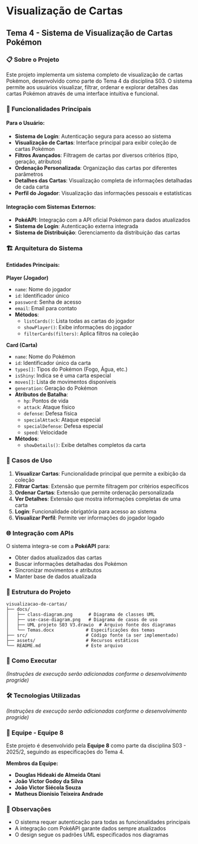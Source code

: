 # Visualização de Cartas

## Tema 4 - Sistema de Visualização de Cartas Pokémon

### 📋 Sobre o Projeto

Este projeto implementa um sistema completo de visualização de cartas Pokémon, desenvolvido como parte do Tema 4 da disciplina S03. O sistema permite aos usuários visualizar, filtrar, ordenar e explorar detalhes das cartas Pokémon através de uma interface intuitiva e funcional.

### 🎯 Funcionalidades Principais

#### Para o Usuário:
- **Sistema de Login**: Autenticação segura para acesso ao sistema
- **Visualização de Cartas**: Interface principal para exibir coleção de cartas Pokémon
- **Filtros Avançados**: Filtragem de cartas por diversos critérios (tipo, geração, atributos)
- **Ordenação Personalizada**: Organização das cartas por diferentes parâmetros
- **Detalhes das Cartas**: Visualização completa de informações detalhadas de cada carta
- **Perfil do Jogador**: Visualização das informações pessoais e estatísticas

#### Integração com Sistemas Externos:
- **PokéAPI**: Integração com a API oficial Pokémon para dados atualizados
- **Sistema de Login**: Autenticação externa integrada
- **Sistema de Distribuição**: Gerenciamento da distribuição das cartas

### 🏗️ Arquitetura do Sistema

#### Entidades Principais:

**Player (Jogador)**
- `name`: Nome do jogador
- `id`: Identificador único
- `password`: Senha de acesso
- `email`: Email para contato
- **Métodos**:
  - `listCards()`: Lista todas as cartas do jogador
  - `showPlayer()`: Exibe informações do jogador
  - `filterCards(filters)`: Aplica filtros na coleção

**Card (Carta)**
- `name`: Nome do Pokémon
- `id`: Identificador único da carta
- `types[]`: Tipos do Pokémon (Fogo, Água, etc.)
- `isShiny`: Indica se é uma carta especial
- `moves[]`: Lista de movimentos disponíveis
- `generation`: Geração do Pokémon
- **Atributos de Batalha**:
  - `hp`: Pontos de vida
  - `attack`: Ataque físico
  - `defense`: Defesa física
  - `specialAttack`: Ataque especial
  - `specialDefense`: Defesa especial
  - `speed`: Velocidade
- **Métodos**:
  - `showDetails()`: Exibe detalhes completos da carta

### 🔄 Casos de Uso

1. **Visualizar Cartas**: Funcionalidade principal que permite a exibição da coleção
2. **Filtrar Cartas**: Extensão que permite filtragem por critérios específicos
3. **Ordenar Cartas**: Extensão que permite ordenação personalizada
4. **Ver Detalhes**: Extensão que mostra informações completas de uma carta
5. **Login**: Funcionalidade obrigatória para acesso ao sistema
6. **Visualizar Perfil**: Permite ver informações do jogador logado

### 🌐 Integração com APIs

O sistema integra-se com a **PokéAPI** para:
- Obter dados atualizados das cartas
- Buscar informações detalhadas dos Pokémon
- Sincronizar movimentos e atributos
- Manter base de dados atualizada

### 📁 Estrutura do Projeto

```
visualizacao-de-cartas/
├── docs/
│   ├── class-diagram.png      # Diagrama de classes UML
│   ├── use-case-diagram.png   # Diagrama de casos de uso
│   ├── UML projeto S03 V3.drawio  # Arquivo fonte dos diagramas
│   └── Temas.docx            # Especificações dos temas
├── src/                      # Código fonte (a ser implementado)
├── assets/                   # Recursos estáticos
└── README.md                 # Este arquivo
```

### 🚀 Como Executar

_(Instruções de execução serão adicionadas conforme o desenvolvimento progride)_

### 🛠️ Tecnologias Utilizadas

_(Instruções de execução serão adicionadas conforme o desenvolvimento progride)_

### 👥 Equipe - Equipe 8

Este projeto é desenvolvido pela **Equipe 8** como parte da disciplina S03 - 2025/2, seguindo as especificações do Tema 4.

**Membros da Equipe:**
- **Douglas Hideaki de Almeida Otani**
- **João Victor Godoy da Silva**
- **João Victor Siécola Souza**
- **Matheus Dionisio Teixeira Andrade**

### 📝 Observações

- O sistema requer autenticação para todas as funcionalidades principais
- A integração com PokéAPI garante dados sempre atualizados
- O design segue os padrões UML especificados nos diagramas
